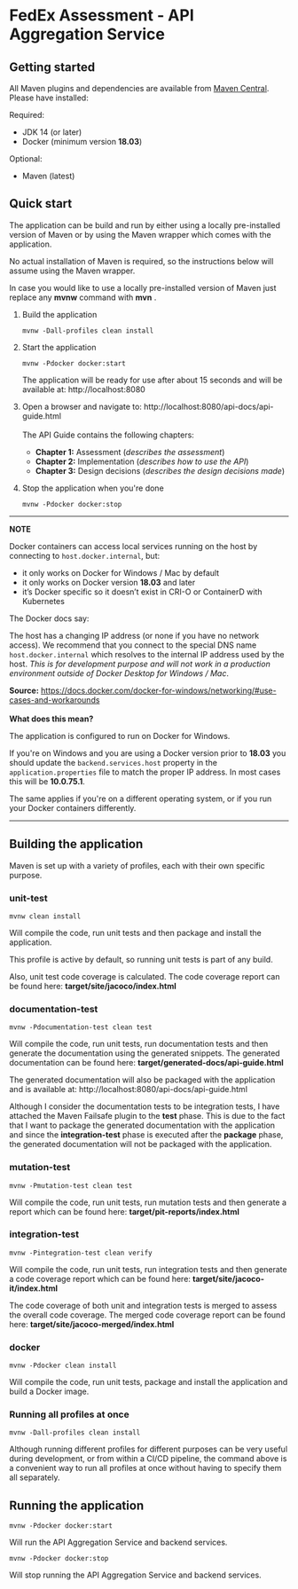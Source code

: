 # FedEx Assessment - API Aggregation Service

## Getting started

All Maven plugins and dependencies are available from [Maven Central](https://search.maven.org/). Please have installed:

Required:
* JDK 14 (or later)
* Docker (minimum version **18.03**)

Optional:
* Maven (latest)

## Quick start

The application can be build and run by either using a locally pre-installed version of Maven or by using the Maven wrapper which comes with the application.

No actual installation of Maven is required, so the instructions below will assume using the Maven wrapper.

In case you would like to use a locally pre-installed version of Maven just replace any **mvnw** command with **mvn** .


1. Build the application
    ```
    mvnw -Dall-profiles clean install
    ```
2. Start the application
    ```
    mvnw -Pdocker docker:start
    ```
   The application will be ready for use after about 15 seconds and will be available at: http://localhost:8080


3. Open a browser and navigate to: http://localhost:8080/api-docs/api-guide.html
   \
   \
   The API Guide contains the following chapters:
    - **Chapter 1:** Assessment (_describes the assessment_)
    - **Chapter 2:** Implementation (_describes how to use the API_)
    - **Chapter 3:** Design decisions (_describes the design decisions made_)


4. Stop the application when you're done
    ```
    mvnw -Pdocker docker:stop
    ```
   
---
**NOTE**

Docker containers can access local services running on the host by connecting to `host.docker.internal`, but:
- it only works on Docker for Windows / Mac by default
- it only works on Docker version **18.03** and later
- it’s Docker specific so it doesn’t exist in CRI-O or ContainerD with Kubernetes

The Docker docs say:

The host has a changing IP address (or none if you have no network access). We recommend that you connect to the special DNS name `host.docker.internal` which resolves to the internal IP address used by the host. _This is for development purpose and will not work in a production environment outside of Docker Desktop for Windows / Mac_.

**Source:** https://docs.docker.com/docker-for-windows/networking/#use-cases-and-workarounds
\
\
**What does this mean?**

The application is configured to run on Docker for Windows.

If you're on Windows and you are using a Docker version prior to **18.03** you should update the `backend.services.host` property in the `application.properties` file to match the proper IP address. In most cases this will be **10.0.75.1**.

The same applies if you're on a different operating system, or if you run your Docker containers differently.

---

## Building the application

Maven is set up with a variety of profiles, each with their own specific purpose.

### unit-test

```
mvnw clean install
```

Will compile the code, run unit tests and then package and install the application.

This profile is active by default, so running unit tests is part of any build.

Also, unit test code coverage is calculated. The code coverage report can be found here: **target/site/jacoco/index.html**

### documentation-test

```
mvnw -Pdocumentation-test clean test
```

Will compile the code, run unit tests, run documentation tests and then generate the documentation using the generated snippets. The generated documentation can be found here: **target/generated-docs/api-guide.html**

The generated documentation will also be packaged with the application and is available at: http://localhost:8080/api-docs/api-guide.html

Although I consider the documentation tests to be integration tests, I have attached the Maven Failsafe plugin to the **test** phase. This is due to the fact that I want to package the generated documentation with the application and since the **integration-test** phase is executed after the **package** phase, the generated documentation will not be packaged with the application.

### mutation-test

```
mvnw -Pmutation-test clean test
```

Will compile the code, run unit tests, run mutation tests and then generate a report which can be found here: **target/pit-reports/index.html**

### integration-test

```
mvnw -Pintegration-test clean verify
```

Will compile the code, run unit tests, run integration tests and then generate a code coverage report which can be found here: **target/site/jacoco-it/index.html**

The code coverage of both unit and integration tests is merged to assess the overall code coverage. The merged code coverage report can be found here: **target/site/jacoco-merged/index.html**

### docker

```
mvnw -Pdocker clean install
```

Will compile the code, run unit tests, package and install the application and build a Docker image.

### Running all profiles at once

```
mvnw -Dall-profiles clean install
```

Although running different profiles for different purposes can be very useful during development, or from within a CI/CD pipeline, the command above is a convenient way to run all profiles at once without having to specify them all separately.

## Running the application

```
mvnw -Pdocker docker:start
```

Will run the API Aggregation Service and backend services.

```
mvnw -Pdocker docker:stop
```

Will stop running the API Aggregation Service and backend services.
